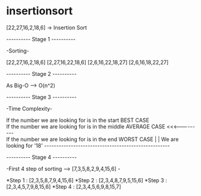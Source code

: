 # insertionsort
[22,27,16,2,18,6] -> Insertion Sort

---------- Stage 1 ----------

-Sorting-

[22,27,16,2,18,6]
[2,27,16,22,18,6]
[2,6,16,22,18,27]
[2,6,16,18,22,27]

---------- Stage 2 ----------

As Big-O -->  O(n^2)  

---------- Stage 3 ----------

-Time Complexity-

If the number we are looking for is in the start BEST CASE      
If the number we are looking for is in the middle AVERAGE CASE  <<<---------       
If the number we are looking for is in the end WORST CASE                   |
                                                                            |
We are looking for '18' ----------------------------------------------------

---------- Stage 4 ----------

-First 4 step of sorting --> [7,3,5,8,2,9,4,15,6] -

*Step 1 : [2,3,5,8,7,9,4,15,6]
*Step 2 : [2,3,4,8,7,9,5,15,6]
*Step 3 : [2,3,4,5,7,9,8,15,6]
*Step 4 : [2,3,4,5,6,9,8,15,7]
